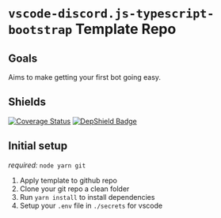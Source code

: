 # `vscode-discord.js-typescript-bootstrap` Template Repo

## Goals

Aims to make getting your first bot going easy.

## Shields

[![Coverage Status](https://coveralls.io/repos/github/Charisma-Bonus/CharismaBot/badge.svg?branch=main)](https://coveralls.io/github/Charisma-Bonus/Charisma-Bot?branch=main) [![DepShield Badge](https://depshield.sonatype.org/badges/Charisma-Bonus/Charisma-Bot/depshield.svg)](https://github.com/Charisma-Bonus/Charisma-Bot/security)

## Initial setup

  _required:_ `node yarn git`

  1) Apply template to github repo
  2) Clone your git repo a clean folder
  3) Run `yarn install` to install dependencies
  4) Setup your `.env` file in `./secrets` for vscode
